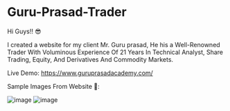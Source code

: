 # Guru-Prasad-Trader
Hi Guys!! 😎

I created a website for my client Mr. Guru prasad, He his a Well-Renowned Trader With Voluminous Experience Of 21 Years In Technical Analyst, Share Trading, Equity, And Derivatives And Commodity Markets.

Live Demo: https://www.guruprasadacademy.com/

Sample Images From Website 👀:
 
 ![image](https://user-images.githubusercontent.com/101576150/202892468-ae0d616a-beec-435c-850b-a31a9a4a5bfb.png)
 ![image](https://user-images.githubusercontent.com/101576150/202892477-96b08929-58e8-4804-9e52-804d69175788.png)

